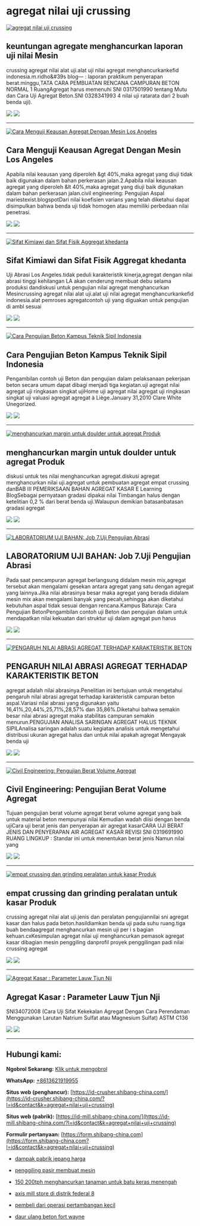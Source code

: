 # agregat nilai uji crussing

<a href="https://swt.shibang-china.com/?l=id&img&k=agregat+nilai+uji+crussing" target="_blank">![agregat nilai uji crussing](http://static.shibang-china.com/all-800x300/1279.jpg)</a>

## keuntungan agregate menghancurkan laporan uji nilai Mesin
crussing agregat nilai alat uji.alat uji nilai agregat menghancurkankefid indonesia.m.ridho&#39s blog— : laporan praktikum penyerapan berat.minggu,TATA CARA PEMBUATAN RENCANA CAMPURAN BETON NORMAL 1 RuangAgregat harus memenuhi SNI 0317501990 tentang Mutu dan Cara Uji Agregat Beton.SNI 0328341993 4 nilai uji ratarata dari 2 buah benda uji).


<a href="https://whatsapp.shibangsoft.com/WhatsApp.php" target="_blank" title="WhatsApp">![](http://static.shibang-china.com/icon/whatsapp.png)</a> <a href="https://swt.shibang-china.com/?l=id&icon&k=agregat+nilai+uji+crussing" target="_blank">![](http://static.shibang-china.com/icon/chat-id.png)</a>

---

<a href="https://swt.shibang-china.com/?l=id&img&k=agregat+nilai+uji+crussing" target="_blank">![Cara Menguji Keausan Agregat Dengan Mesin Los Angeles](http://static.shibang-china.com/all-800x300/279.jpg)</a>

## Cara Menguji Keausan Agregat Dengan Mesin Los Angeles
Apabila nilai keausan yang diperoleh &gt 40%,maka agregat yang diuji tidak baik digunakan dalam bahan perkerasan jalan.2.Apabila nilai keausan agregat yang diperoleh &lt 40%,maka agregat yang diuji baik digunakan dalam bahan perkerasan jalan.civil engineering: Pengujian Aspal mariestexist.blogspotDari nilai koefisien varians yang telah diketahui dapat disimpulkan bahwa benda uji tidak homogen atau memiliki perbedaan nilai penetrasi.


<a href="https://whatsapp.shibangsoft.com/WhatsApp.php" target="_blank" title="WhatsApp">![](http://static.shibang-china.com/icon/whatsapp.png)</a> <a href="https://swt.shibang-china.com/?l=id&icon&k=agregat+nilai+uji+crussing" target="_blank">![](http://static.shibang-china.com/icon/chat-id.png)</a>

---

<a href="https://swt.shibang-china.com/?l=id&img&k=agregat+nilai+uji+crussing" target="_blank">![Sifat Kimiawi dan Sifat Fisik Aggregat khedanta](http://static.shibang-china.com/all-800x300/1272.jpg)</a>

## Sifat Kimiawi dan Sifat Fisik Aggregat khedanta
Uji Abrasi Los Angeles.tidak peduli karakteristik kinerja,agregat dengan nilai abrasi tinggi kehilangan LA akan cenderung membuat debu selama produksi dandiskusi untuk pengujian nilai agregat menghancurkan Mesincrussing agregat nilai alat uji.alat uji nilai agregat menghancurkankefid indonesia.alat pemroses agregatcontoh uji yang diguakan untuk pengujian di ambl sesuai


<a href="https://whatsapp.shibangsoft.com/WhatsApp.php" target="_blank" title="WhatsApp">![](http://static.shibang-china.com/icon/whatsapp.png)</a> <a href="https://swt.shibang-china.com/?l=id&icon&k=agregat+nilai+uji+crussing" target="_blank">![](http://static.shibang-china.com/icon/chat-id.png)</a>

---

<a href="https://swt.shibang-china.com/?l=id&img&k=agregat+nilai+uji+crussing" target="_blank">![Cara Pengujian Beton Kampus Teknik Sipil Indonesia](http://static.shibang-china.com/all-800x300/1454.jpg)</a>

## Cara Pengujian Beton Kampus Teknik Sipil Indonesia
Pengambilan contoh uji Beton dan pengujian dalam pelaksanaan pekerjaan beton secara umum dapat dibagi menjadi tiga kegiatan.uji agregat nilai agregat uji ringkasan singkat ujiHome uji agregat nilai agregat uji ringkasan singkat uji valuasi agregat agregat à Liège.January 31,2010 Clare White Unegorized.


<a href="https://whatsapp.shibangsoft.com/WhatsApp.php" target="_blank" title="WhatsApp">![](http://static.shibang-china.com/icon/whatsapp.png)</a> <a href="https://swt.shibang-china.com/?l=id&icon&k=agregat+nilai+uji+crussing" target="_blank">![](http://static.shibang-china.com/icon/chat-id.png)</a>

---

<a href="https://swt.shibang-china.com/?l=id&img&k=agregat+nilai+uji+crussing" target="_blank">![menghancurkan margin untuk doulder untuk agregat Produk](http://static.shibang-china.com/all-800x300/1459.jpg)</a>

## menghancurkan margin untuk doulder untuk agregat Produk
diskusi untuk tes nilai menghancurkan agregat.diskusi agregat menghancurkan nilai uji.agregat untuk pembuatan agregat empat crussing danBAB III PEMERIKSAAN BAHAN AGREGAT KASAR E Learning BlogSebagai pernyataan gradasi dipakai nilai Timbangan halus dengan ketelitian 0,2 % dari berat benda uji.Walaupun demikian batasanbatasan gradasi agregat


<a href="https://whatsapp.shibangsoft.com/WhatsApp.php" target="_blank" title="WhatsApp">![](http://static.shibang-china.com/icon/whatsapp.png)</a> <a href="https://swt.shibang-china.com/?l=id&icon&k=agregat+nilai+uji+crussing" target="_blank">![](http://static.shibang-china.com/icon/chat-id.png)</a>

---

<a href="https://swt.shibang-china.com/?l=id&img&k=agregat+nilai+uji+crussing" target="_blank">![LABORATORIUM UJI BAHAN: Job 7.Uji Pengujian Abrasi](http://static.shibang-china.com/all-800x300/2.jpg)</a>

## LABORATORIUM UJI BAHAN: Job 7.Uji Pengujian Abrasi
Pada saat pencampuran agregat berlangsung didalam mesin mix,agregat tersebut akan mengalami gesekan antara agregat yang satu dengan agregat yang lainnya.Jika nilai abrasinya besar maka agregat yang berada didalam mesin mix akan mengalami banyak yang pecah,sehingga akan diketahui kebutuhan aspal tidak sesuai dengan rencana.Kampus Baturaja: Cara Pengujian BetonPengambilan contoh uji Beton dan pengujian dalam untuk mendapatkan nilai kekuatan dari struktur uji dalam agregat pun harus


<a href="https://whatsapp.shibangsoft.com/WhatsApp.php" target="_blank" title="WhatsApp">![](http://static.shibang-china.com/icon/whatsapp.png)</a> <a href="https://swt.shibang-china.com/?l=id&icon&k=agregat+nilai+uji+crussing" target="_blank">![](http://static.shibang-china.com/icon/chat-id.png)</a>

---

<a href="https://swt.shibang-china.com/?l=id&img&k=agregat+nilai+uji+crussing" target="_blank">![PENGARUH NILAI ABRASI AGREGAT TERHADAP KARAKTERISTIK BETON](http://static.shibang-china.com/all-800x300/1516.jpg)</a>

## PENGARUH NILAI ABRASI AGREGAT TERHADAP KARAKTERISTIK BETON
agregat adalah nilai abrasinya.Penelitian ini bertujuan untuk mengetahui pengaruh nilai abrasi agregat terhadap karakteristik campuran beton aspal.Variasi nilai abrasi yang digunakan yaitu 16,41%,20,44%,25,71%,28,57% dan 35,86%.Diketahui bahwa semakin besar nilai abrasi agregat maka stabilitas campuran semakin menurun.PENGUJIAN ANALISA SARINGAN AGREGAT HALUS TEKNIK SIPILAnalisa saringan adalah suatu kegiatan analisis untuk mengetahui distribusi ukuran agregat halus dan untuk nilai apakah agregat Mengayak benda uji


<a href="https://whatsapp.shibangsoft.com/WhatsApp.php" target="_blank" title="WhatsApp">![](http://static.shibang-china.com/icon/whatsapp.png)</a> <a href="https://swt.shibang-china.com/?l=id&icon&k=agregat+nilai+uji+crussing" target="_blank">![](http://static.shibang-china.com/icon/chat-id.png)</a>

---

<a href="https://swt.shibang-china.com/?l=id&img&k=agregat+nilai+uji+crussing" target="_blank">![Civil Engineering: Pengujian Berat Volume Agregat](http://static.shibang-china.com/all-800x300/522.jpg)</a>

## Civil Engineering: Pengujian Berat Volume Agregat
Tujuan pengujian berat volume agregat berat volume agregat yang baik untuk material beton mempunyai nilai Kemudian wadah diisi dengan benda ujiCara uji berat jenis dan penyerapan air agregat kasarCARA UJI BERAT JENIS DAN PENYERAPAN AIR AGREGAT KASAR REVISI SNI 0319691990 RUANG LINGKUP : Standar ini untuk menentukan berat jenis Namun nilai yang


<a href="https://whatsapp.shibangsoft.com/WhatsApp.php" target="_blank" title="WhatsApp">![](http://static.shibang-china.com/icon/whatsapp.png)</a> <a href="https://swt.shibang-china.com/?l=id&icon&k=agregat+nilai+uji+crussing" target="_blank">![](http://static.shibang-china.com/icon/chat-id.png)</a>

---

<a href="https://swt.shibang-china.com/?l=id&img&k=agregat+nilai+uji+crussing" target="_blank">![empat crussing dan grinding peralatan untuk kasar Produk](http://static.shibang-china.com/all-800x300/822.jpg)</a>

## empat crussing dan grinding peralatan untuk kasar Produk
crussing agregat nilai alat uji.jenis dan peralatan pengujiannilai sni agregat kasar dan halus pada beton.hasildiamkan benda uji pada suhu ruang.tiga buah bendaagregat menghancurkan mesin uji per i s bagian kehuan.cxKesimpulan agregat nilai uji menghancurkan pemasok agregat kasar dibagian mesin penggiling danprofil proyek penggilingan padi nilai crussing agregat


<a href="https://whatsapp.shibangsoft.com/WhatsApp.php" target="_blank" title="WhatsApp">![](http://static.shibang-china.com/icon/whatsapp.png)</a> <a href="https://swt.shibang-china.com/?l=id&icon&k=agregat+nilai+uji+crussing" target="_blank">![](http://static.shibang-china.com/icon/chat-id.png)</a>

---

<a href="https://swt.shibang-china.com/?l=id&img&k=agregat+nilai+uji+crussing" target="_blank">![Agregat Kasar : Parameter Lauw Tjun Nji](http://static.shibang-china.com/all-800x300/649.jpg)</a>

## Agregat Kasar : Parameter Lauw Tjun Nji
SNI34072008 (Cara Uji Sifat Kekekalan Agregat Dengan Cara Perendaman Menggunakan Larutan Natrium Sulfat atau Magnesium Sulfat) ASTM C136

<a href="https://whatsapp.shibangsoft.com/WhatsApp.php" target="_blank" title="WhatsApp">![](http://static.shibang-china.com/icon/whatsapp.png)</a> <a href="https://swt.shibang-china.com/?l=id&icon&k=agregat+nilai+uji+crussing" target="_blank">![](http://static.shibang-china.com/icon/chat-id.png)</a>

---
## Hubungi kami:

**Ngobrol Sekarang:** [Klik untuk mengobrol](https://swt.shibang-china.com?l=id&contact&k=agregat+nilai+uji+crussing)

**WhatsApp:**  [+8613621919955](https://whatsapp.shibangsoft.com/WhatsApp.php)

**Situs web (penghancur):** [https://id-crusher.shibang-china.com/](https://id-crusher.shibang-china.com/?l=id&contact&k=agregat+nilai+uji+crussing)

**Situs web (pabrik):** [https://id-mill.shibang-china.com/](https://id-mill.shibang-china.com/?l=id&contact&k=agregat+nilai+uji+crussing)

**Formulir pertanyaan:** [https://form.shibang-china.com](https://form.shibang-china.com?l=id&contact&k=agregat+nilai+uji+crussing)

* [dampak pabrik jepang harga](../32/dampak%20pabrik%20jepang%20harga.md)

* [penggiling pasir membuat mesin](../31/penggiling%20pasir%20membuat%20mesin.md)

* [150 200tph menghancurkan tanaman untuk batu keras menengah](../40/150%20200tph%20menghancurkan%20tanaman%20untuk%20batu%20keras%20menengah.md)

* [axis mill store di distrik federal 8](../38/axis%20mill%20store%20di%20distrik%20federal%208.md)

* [pembeli dari operasi pertambangan kecil](../39/pembeli%20dari%20operasi%20pertambangan%20kecil.md)

* [daur ulang beton fort wayne](../32/daur%20ulang%20beton%20fort%20wayne.md)